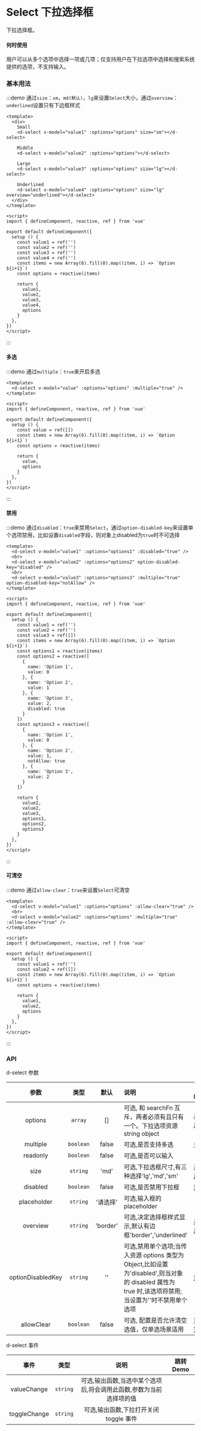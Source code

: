 # Select 下拉选择框

下拉选择框。

#### 何时使用

用户可以从多个选项中选择一项或几项；仅支持用户在下拉选项中选择和搜索系统提供的选项，不支持输入。

### 基本用法

:::demo 通过`size`：`sm`，`md(默认)`，`lg`来设置`Select`大小，通过`overview`：`underlined`设置只有下边框样式

```vue
<template>
  <div>
    Small
    <d-select v-model="value1" :options="options" size="sm"></d-select>

    Middle
    <d-select v-model="value2" :options="options"></d-select>

    Large
    <d-select v-model="value3" :options="options" size="lg"></d-select>

    Underlined
    <d-select v-model="value4" :options="options" size="lg" overview="underlined"></d-select>
  </div>
</template>

<script>
import { defineComponent, reactive, ref } from 'vue'

export default defineComponent({
  setup () {
    const value1 = ref('')
    const value2 = ref('')
    const value3 = ref('')
    const value4 = ref('')
    const items = new Array(6).fill(0).map((item, i) => `Option ${i+1}`)
    const options = reactive(items)

    return {
      value1,
      value2,
      value3,
      value4,
      options
    }
  },
})
</script>
```
:::

#### 多选

:::demo 通过`multiple`：`true`来开启多选

```vue
<template>
  <d-select v-model="value" :options="options" :multiple="true" />
</template>

<script>
import { defineComponent, reactive, ref } from 'vue'

export default defineComponent({
  setup () {
    const value = ref([])
    const items = new Array(6).fill(0).map((item, i) => `Option ${i+1}`)
    const options = reactive(items)

    return {
      value,
      options
    }
  },
})
</script>
```
:::

#### 禁用

:::demo 通过`disabled`：`true`来禁用`Select`，通过`option-disabled-key`来设置单个选项禁用，比如设置`disabled`字段，则对象上disabled为`true`时不可选择

```vue
<template>
  <d-select v-model="value1" :options="options1" :disabled="true" />
  <br>
  <d-select v-model="value2" :options="options2" option-disabled-key="disabled" />
  <br>
  <d-select v-model="value3" :options="options3" :multiple="true" option-disabled-key="notAllow" />
</template>

<script>
import { defineComponent, reactive, ref } from 'vue'

export default defineComponent({
  setup () {
    const value1 = ref('')
    const value2 = ref('')
    const value3 = ref([])
    const items = new Array(6).fill(0).map((item, i) => `Option ${i+1}`)
    const options1 = reactive(items)
    const options2 = reactive([
      {
        name: 'Option 1',
        value: 0
      }, {
        name: 'Option 2',
        value: 1
      }, {
        name: 'Option 3',
        value: 2,
        disabled: true
      }
    ])
    const options3 = reactive([
      {
        name: 'Option 1',
        value: 0
      }, {
        name: 'Option 2',
        value: 1,
        notAllow: true
      }, {
        name: 'Option 3',
        value: 2
      }
    ])

    return {
      value1,
      value2,
      value3,
      options1,
      options2,
      options3
    }
  },
})
</script>

```
:::

#### 可清空

:::demo 通过`allow-clear`：`true`来设置`Select`可清空

```vue
<template>
  <d-select v-model="value1" :options="options" :allow-clear="true" />
  <br>
  <d-select v-model="value2" :options="options" :multiple="true" :allow-clear="true" />
</template>

<script>
import { defineComponent, reactive, ref } from 'vue'

export default defineComponent({
  setup () {
    const value1 = ref('')
    const value2 = ref([])
    const items = new Array(6).fill(0).map((item, i) => `Option ${i+1}`)
    const options = reactive(items)

    return {
      value1,
      value2,
      options
    }
  },
})
</script>

```
:::

### API

d-select 参数

|     参数     |         类型         | 默认  | 说明                                                                       | 跳转 Demo                               |
| :----------: | :------------------: | :--------------------: | :------------------------------------------------------------------------ | --------------------------------------- |
|    options     | `array` |    []     | 可选, 和 searchFn 互斥，两者必须有且只有一个。下拉选项资源string object  | [基本用法](#基本用法)   ||
|    multiple    | `boolean` | false | 可选,是否支持多选 | [多选](#多选) |
| readonly | `boolean` |  false   | 可选,是否可以输入 ||
| size | `string` |  'md'  | 可选,下拉选框尺寸,有三种选择'lg','md','sm' | [基本用法](#基本用法) |
| disabled | `boolean` |  false  | 可选,是否禁用下拉框 | [禁用](#禁用) |
| placeholder | `string` |  '请选择'  | 可选,输入框的 placeholder ||
| overview | `string` |  'border'  | 可选,决定选择框样式显示,默认有边框'border','underlined' | [基本用法](#基本用法) |
| optionDisabledKey | `string` |  ''  | 可选,禁用单个选项;当传入资源 options 类型为Object,比如设置为'disabled',则当对象的 disabled 属性为 true 时,该选项将禁用;当设置为''时不禁用单个选项 | [禁用](#禁用) |
| allowClear | `boolean` |  false  | 可选, 配置是否允许清空选值，仅单选场景适用 | [可清空](#可清空) |


d-select 事件

|    事件     |   类型  | 说明                     | 跳转 Demo |
| :---------: | :------: | :--------------------: | :---------: |
| valueChange |	`string` |	可选,输出函数,当选中某个选项后,将会调用此函数,参数为当前选择项的值 ||
| toggleChange |	`string` |	可选,输出函数,下拉打开关闭 toggle 事件 ||
